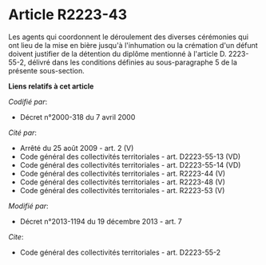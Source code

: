 # Article R2223-43

Les agents qui coordonnent le déroulement des diverses cérémonies qui ont lieu de la mise en bière jusqu'à l'inhumation ou la
crémation d'un défunt doivent justifier de la détention du diplôme mentionné à l'article D. 2223-55-2, délivré dans les
conditions définies au sous-paragraphe 5 de la présente sous-section.

**Liens relatifs à cet article**

_Codifié par_:

  - Décret n°2000-318 du 7 avril 2000

_Cité par_:

  - Arrêté du 25 août 2009 - art. 2 (V)
  - Code général des collectivités territoriales - art. D2223-55-13 (VD)
  - Code général des collectivités territoriales - art. D2223-55-14 (VD)
  - Code général des collectivités territoriales - art. R2223-44 (V)
  - Code général des collectivités territoriales - art. R2223-48 (V)
  - Code général des collectivités territoriales - art. R2223-53 (V)

_Modifié par_:

  - Décret n°2013-1194 du 19 décembre 2013 - art. 7

_Cite_:

  - Code général des collectivités territoriales - art. D2223-55-2
